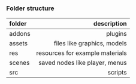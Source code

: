 ### Folder structure

| folder |                     description |
| :----- | ------------------------------: |
| addons |                         plugins |
| assets |     files like graphics, models |
| res    | resources for example materials |
| scenes |  saved nodes like player, menus |
| src    |                         scripts |